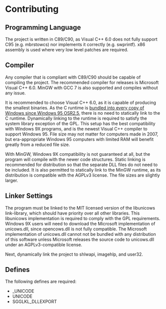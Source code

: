 # Contributing

## Programming Language
The project is written in C89/C90, as Visual C++ 6.0 does not fully support C95 (e.g. mbrstowcs) nor implements it correctly (e.g. swprintf). x86 assembly is used where very low level patches are required.

## Compiler
Any compiler that is compliant with C89/C90 should be capable of compiling the project. The recommended compiler for releases is Microsoft Visual C++ 6.0. MinGW with GCC 7 is also supported and compiles without any issue.

It is recommended to choose Visual C++ 6.0, as it is capable of producing the smallest binaries. As the C runtime is [bundled into every copy of Windows since Windows 95 OSR2.5](https://support.microsoft.com/en-us/help/154753/description-of-the-default-c-and-c-libraries-that-a-program-will-link), there is no need to statically link to the C runtime. Dynamically linking to the runtime is required to satisfy the system library exception of the GPL. This setup has the best compatibility with Windows 9X programs, and is the newest Visual C++ compiler to support Windows 95. File size may not matter for computers made in 2007, but era-appropriate Windows 95 computers with limited RAM will benefit greatly from a reduced file size.

With MinGW, Windows 9X compatibility is not guaranteed at all, but the program will compile with the newer code structures. Static linking is recommended for distribution so that the separate DLL files do not need to be included. It is also permitted to statically link to the MinGW runtime, as its distribution is compatible with the AGPLv3 license. The file sizes are slightly larger.

## Linker Settings
The program must be linked to the MIT licensed version of the libunicows link-library, which should have priority over all other libraries. This libunicows implementation is required to comply with the GPL requirements. Windows 9X users will need to download the Microsoft implementation of unicows.dll, since opencows.dll is not fully compatible. The Microsoft implementation of unicows.dll cannot not be bundled with any distribution of this software unless Microsoft releases the source code to unicows.dll under an AGPLv3-compatible license.

Next, dynamically link the project to shlwapi, imagehlp, and user32.

## Defines
The following defines are required:
- _UNICODE
- UNICODE
- SGGLKL_DLLEXPORT
